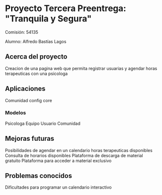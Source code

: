 # Proyecto Tercera Preentrega: "Tranquila y Segura"

Comisión: 54135

Alumno: Alfredo Bastías Lagos

## Acerca del proyecto

Creacion de una pagina web que permita registrar usuarias y agendar horas terapeuticas con una psicologa

## Aplicaciones

Comunidad
config
core

### Modelos

Psicologa
Equipo
Usuario
Comunidad

## Mejoras futuras

Posibilidades de agendar en un calendario horas terapeuticas disponibles
Consulta de horarios disponibles
Plataforma de descarga de material gratuito
Plataforma para acceder a material exclusivo

## Problemas conocidos

Dificultades para programar un calendario interactivo